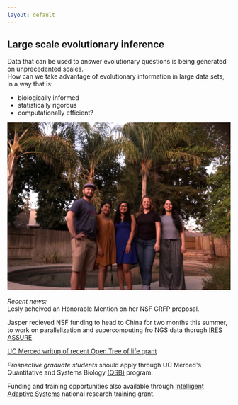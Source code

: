 ```yaml
---
layout: default
---
```

## Large scale evolutionary inference

Data that can be used to answer evolutionary questions is being generated on unprecedented scales. <br>
How can we take advantage of evolutionary information in large data sets,<br>
in a way that is:  
* biologically informed
* statistically rigorous  
* computationally efficient?  

<img src="/assets/labphoto.jpg" alt="Drawing" style="width: 600px;"/>  <br>


*Recent news:*  
Lesly acheived an Honorable Mention on her NSF GRFP proposal.


Jasper recieved NSF funding to head to China for two months this summer, to work on parallelization and supercomputing fro NGS data thorugh
<a href="https://ires-assure.msu.edu/">IRES ASSURE</a>  


<a href="https://news.ucmerced.edu/news/2018/nsf-grant-helps-professor-connect-evolutionary-dots-along-open-tree-life">UC Merced writup of recent Open Tree of life grant</a>


*Prospective graduate students* should apply through UC Merced's
Quantitative and Systems Biology
<a href="http://qsb.ucmerced.edu/">(QSB)</a>
program.  

Funding and training opportunities also available through 
<a href="http://www.nrt-ias.org/">Intelligent Adaptive Systems</a> 
national research training grant.

